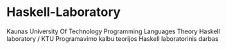 # Haskell-Laboratory
Kaunas University Of Technology Programming Languages Theory Haskell laboratory / KTU Programavimo kalbu teorijos Haskell laboratorinis darbas
